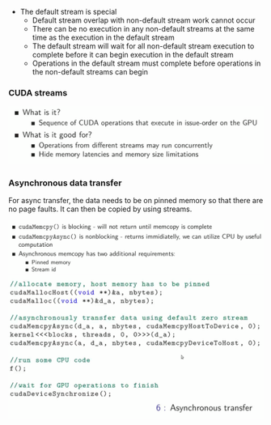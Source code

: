 
- The default stream is special
    - Default stream overlap with non-default stream work cannot occur
    - There can be no execution in any non-default streams at the same time as the execution in the default stream
    - The default stream will wait for all non-default stream execution to complete before it can begin execution in the default stream
    - Operations in the default stream must complete before operations in the non-default streams can begin

### CUDA streams
![](../pics/cuda_streams.png)

### Asynchronous data transfer
For async transfer, the data needs to be on pinned memory so that there are no page faults. It can then be copied by using streams.

![](../pics/async_transfer.png)
![](../pics/async_transfer_2.png)
